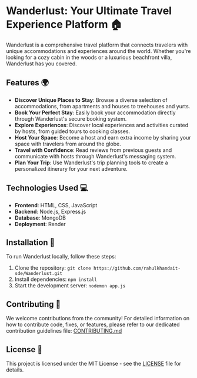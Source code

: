 # Wanderlust: Your Ultimate Travel Experience Platform 🏠

Wanderlust is a comprehensive travel platform that connects travelers with unique accommodations and experiences around the world. Whether you're looking for a cozy cabin in the woods or a luxurious beachfront villa, Wanderlust has you covered.

## Features 🌍

- **Discover Unique Places to Stay**: Browse a diverse selection of accommodations, from apartments and houses to treehouses and yurts.
- **Book Your Perfect Stay**: Easily book your accommodation directly through Wanderlust's secure booking system.
- **Explore Experiences**: Discover local experiences and activities curated by hosts, from guided tours to cooking classes.
- **Host Your Space**: Become a host and earn extra income by sharing your space with travelers from around the globe.
- **Travel with Confidence**: Read reviews from previous guests and communicate with hosts through Wanderlust's messaging system.
- **Plan Your Trip**: Use Wanderlust's trip planning tools to create a personalized itinerary for your next adventure.

## Technologies Used 💻

- **Frontend**: HTML, CSS, JavaScript
- **Backend**: Node.js, Express.js
- **Database**: MongoDB
- **Deployment**: Render

## Installation 🚀

To run Wanderlust locally, follow these steps:

1. Clone the repository: `git clone https://github.com/rahulkhandait-sde/Wanderlust.git`
2. Install dependencies: `npm install`
3. Start the development server: `nodemon app.js`

## Contributing 🤝

We welcome contributions from the community! For detailed information on how to contribute code, fixes, or features, please refer to our dedicated contribution guidelines file: [CONTRIBUTING.md](CONTRIBUTING.md)

## License 📝

This project is licensed under the MIT License - see the [LICENSE](LICENSE) file for details.
